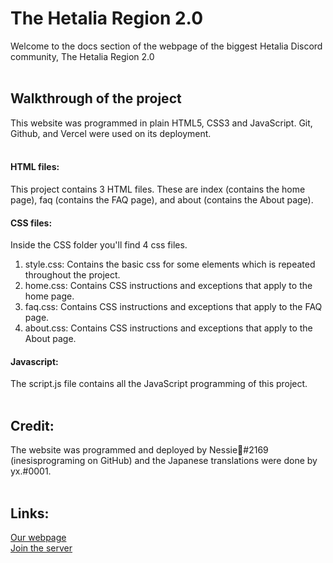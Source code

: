 # The Hetalia Region 2.0
Welcome to the docs section of the webpage of the biggest Hetalia Discord community, The Hetalia Region 2.0
<br><br>

## Walkthrough of the project
This website was programmed in plain HTML5, CSS3 and JavaScript. Git, Github, and Vercel were used on its deployment.  
<br>

#### HTML files:
This project contains 3 HTML files. These are index (contains the home page), faq (contains the FAQ page), and about (contains the About page).
<br>

#### CSS files:
Inside the CSS folder you'll find 4 css files. 
1. style.css: Contains the basic css for some elements which is repeated throughout the project.
2. home.css: Contains CSS instructions and exceptions that apply to the home page. 
3. faq.css: Contains CSS instructions and exceptions that apply to the FAQ page.
4. about.css: Contains CSS instructions and exceptions that apply to the About page.

#### Javascript:
The script.js file contains all the JavaScript programming of this project.
<br><br>

## Credit:
The website was programmed and deployed by Nessie🌈#2169 (inesisprograming on GitHub) and the Japanese translations were done by yx.#0001. <br><br>

## Links: 
[Our webpage](https://hetalia.net/)<br>
[Join the server](https://discord.gg/hetalia)
